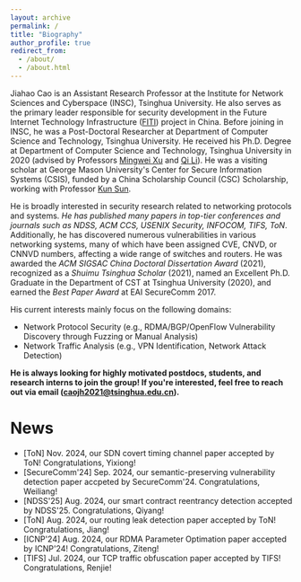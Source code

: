 ```yaml
---
layout: archive
permalink: /
title: "Biography"
author_profile: true
redirect_from: 
  - /about/
  - /about.html
---
```


Jiahao Cao is an Assistant Research Professor at the Institute for Network Sciences and Cyberspace (INSC), Tsinghua University. He also serves as the primary leader responsible for security development in the Future Internet Technology Infrastructure  ([FITI](https://english.news.cn/20231113/03cca2c31e654655b3473830500c9bb5/c.html))  project in China. Before joining in INSC, he was a Post-Doctoral Researcher at Department of Computer Science and Technology, Tsinghua University. He received his Ph.D. Degree at Department of Computer Science and Technology, Tsinghua University in 2020 (advised by Professors [Mingwei Xu](https://scholar.google.com/citations?user=xL6zuCMAAAAJ&hl=zh-CN) and [Qi Li](https://sites.google.com/site/qili2012/)). He was a visiting scholar at George Mason University's Center for Secure Information Systems (CSIS), funded by a China Scholarship Council (CSC) Scholarship, working with Professor [Kun Sun](https://csis.gmu.edu/ksun/).

He is broadly interested in security research related to networking protocols and systems. *He has published many papers in top-tier conferences and journals such as NDSS, ACM CCS, USENIX Security, INFOCOM, TIFS, ToN*. Additionally, he has discovered numerous vulnerabilities in various networking systems, many of which have been assigned CVE, CNVD, or CNNVD numbers, affecting a wide range of switches and routers. He was awarded the *ACM SIGSAC China Doctoral Dissertation Award* (2021), recognized as a *Shuimu Tsinghua Scholar* (2021), named an Excellent Ph.D. Graduate in the Department of CST at Tsinghua University (2020), and earned the *Best Paper Award* at EAI SecureComm 2017. 

His current interests mainly focus on the following domains: 
- Network Protocol Security (e.g., RDMA/BGP/OpenFlow Vulnerability Discovery through Fuzzing or Manual Analysis)
- Network Traffic Analysis (e.g., VPN Identification, Network Attack Detection)

**He is always looking for highly motivated postdocs, students, and research interns to join the group! If you're interested, feel free to reach out via email (caojh2021@tsinghua.edu.cn).**

# News
- [ToN] Nov. 2024, our SDN covert timing channel paper accepted by ToN! Congratulations, Yixiong!
- [SecureComm'24] Sep. 2024, our semantic-preserving vulnerability detection paper accpeted by SecureComm'24. Congratulations, Weiliang!
- [NDSS'25] Aug. 2024, our smart contract reentrancy detection accepted by NDSS'25. Congratulations, Qiyang!
- [ToN] Aug. 2024, our routing leak detection paper accepted by ToN! Congratulations, Jiang!
- [ICNP'24] Aug. 2024, our RDMA Parameter Optimation paper accepted by ICNP'24! Congratulations, Ziteng!
- [TIFS] Jul. 2024, our TCP traffic obfuscation paper accepted by TIFS! Congratulations, Renjie!
